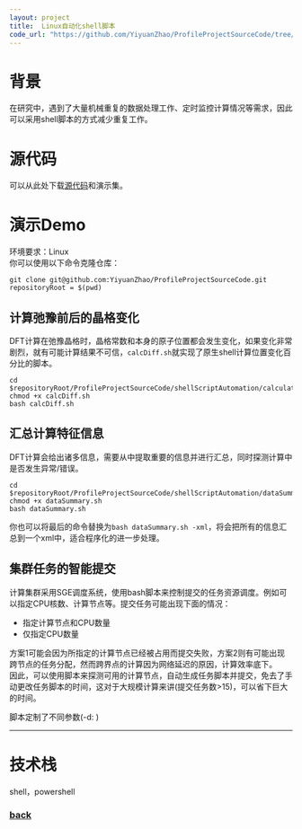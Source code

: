 ```yaml
---
layout: project
title:  Linux自动化shell脚本
code_url: "https://github.com/YiyuanZhao/ProfileProjectSourceCode/tree/main/shellScriptAutomation"
---
```


# 背景
在研究中，遇到了大量机械重复的数据处理工作、定时监控计算情况等需求，因此可以采用shell脚本的方式减少重复工作。

# 源代码
可以从此处下载[源代码](https://github.com/YiyuanZhao/ProfileProjectSourceCode/tree/main/shellScriptAutomation)和演示集。

# 演示Demo
环境要求：Linux  
你可以使用以下命令克隆仓库：
```shell
git clone git@github.com:YiyuanZhao/ProfileProjectSourceCode.git
repositoryRoot = $(pwd)
```

## 计算弛豫前后的晶格变化
DFT计算在弛豫晶格时，晶格常数和本身的原子位置都会发生变化，如果变化非常剧烈，就有可能计算结果不可信，``calcDiff.sh``就实现了原生shell计算位置变化百分比的脚本。

```shell
cd $repositoryRoot/ProfileProjectSourceCode/shellScriptAutomation/calculateDifference
chmod +x calcDiff.sh
bash calcDiff.sh
```
## 汇总计算特征信息
DFT计算会给出诸多信息，需要从中提取重要的信息并进行汇总，同时探测计算中是否发生异常/错误。

```shell
cd $repositoryRoot/ProfileProjectSourceCode/shellScriptAutomation/dataSummary
chmod +x dataSummary.sh
bash dataSummary.sh
```

你也可以将最后的命令替换为``bash dataSummary.sh -xml``，将会把所有的信息汇总到一个xml中，适合程序化的进一步处理。

## 集群任务的智能提交
计算集群采用SGE调度系统，使用bash脚本来控制提交的任务资源调度。例如可以指定CPU核数、计算节点等。提交任务可能出现下面的情况：

 - 指定计算节点和CPU数量
 - 仅指定CPU数量

方案1可能会因为所指定的计算节点已经被占用而提交失败，方案2则有可能出现跨节点的任务分配，然而跨界点的计算因为网络延迟的原因，计算效率底下。  
因此，可以使用脚本来探测可用的计算节点，自动生成任务脚本并提交，免去了手动更改任务脚本的时间，这对于大规模计算来讲(提交任务数>15)，可以省下巨大的时间。

脚本定制了不同参数(-d: )
* * *

# 技术栈
shell，powershell

### [back](/)